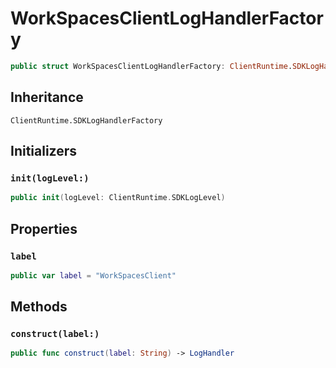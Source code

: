 # WorkSpacesClientLogHandlerFactory

``` swift
public struct WorkSpacesClientLogHandlerFactory: ClientRuntime.SDKLogHandlerFactory 
```

## Inheritance

`ClientRuntime.SDKLogHandlerFactory`

## Initializers

### `init(logLevel:)`

``` swift
public init(logLevel: ClientRuntime.SDKLogLevel) 
```

## Properties

### `label`

``` swift
public var label = "WorkSpacesClient"
```

## Methods

### `construct(label:)`

``` swift
public func construct(label: String) -> LogHandler 
```
